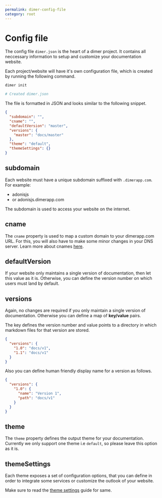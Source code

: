 ```yaml
---
permalink: dimer-config-file
category: root
---
```


# Config file
The config file `dimer.json` is the heart of a dimer project. It contains all neccessary information to setup and customize your documentation website.

Each project/website will have it's own configuration file, which is created by running the following command.

```bash
dimer init

# Created dimer.json
```

The file is formatted in JSON and looks similar to the following snippet.

```json
{
  "subdomain": "",
  "cname": "",
  "defaultVersion": "master",
  "versions": {
    "master": "docs/master"
  },
  "theme": "default",
  "themeSettings": {}
}
```

## subdomain
Each website must have a unique subdomain suffixed with `.dimerapp.com`. For example:

- adonisjs
- or adonisjs.dimerapp.com

The subdomain is used to access your website on the internet.

## cname
The `cname` property is used to map a custom domain to your dimerapp.com URL. For this, you will also have to make some minor changes in your DNS server. Learn more about cnames [here](custom-domain).

## defaultVersion
If your website only maintains a single version of documentation, then let this value as it is. Otherwise, you can define the version number on which users must land by default.

## versions
Again, no changes are required if you only maintain a single version of documentation. Otherwise you can define a map of **key/value** pairs. 

The key defines the version number and value points to a directory in which markdown files for that version are stored.

```json
{
  "versions": {
    "1.0": "docs/v1",
    "1.1": "docs/v1"
  }
}
```

Also you can define human friendly display name for a version as follows.

```json
{
  "versions": {
    "1.0": {
      "name": "Version 1",
      "path": "docs/v1"
    }
  }
}
```

## theme
The `theme` property defines the output theme for your documentation. Currently we only support one theme i.e `default`, so please leave this option as it is.

## themeSettings
Each theme exposes a set of configuration options, that you can define in order to integrate some services or customize the outlook of your website.

Make sure to read the [theme settings](theme-settings) guide for same.
